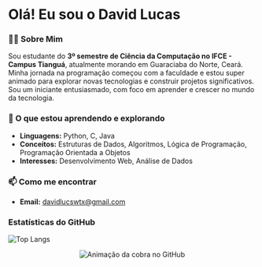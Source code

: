 # Olá! Eu sou o David Lucas

### 👨‍💻 Sobre Mim

Sou estudante do **3º semestre de Ciência da Computação no IFCE - Campus Tianguá**, atualmente morando em Guaraciaba do Norte, Ceará. Minha jornada na programação começou com a faculdade e estou super animado para explorar novas tecnologias e construir projetos significativos. Sou um iniciante entusiasmado, com foco em aprender e crescer no mundo da tecnologia.

### 🌱 O que estou aprendendo e explorando

* **Linguagens:** Python, C, Java
* **Conceitos:** Estruturas de Dados, Algoritmos, Lógica de Programação, Programação Orientada a Objetos
* **Interesses:** Desenvolvimento Web, Análise de Dados

### 📫 Como me encontrar

* **Email:** davidlucswtx@gmail.com

### Estatísticas do GitHub

![Top Langs](https://github-readme-stats.vercel.app/api/top-langs/?username=David-Lcswtx&layout=donut-vertical&theme=github_dark)

<p align="center">
  <img src="https://raw.githubusercontent.com/David-Lcswtx/output/dist/github-snake.svg" alt="Animação da cobra no GitHub"/>
</p>
